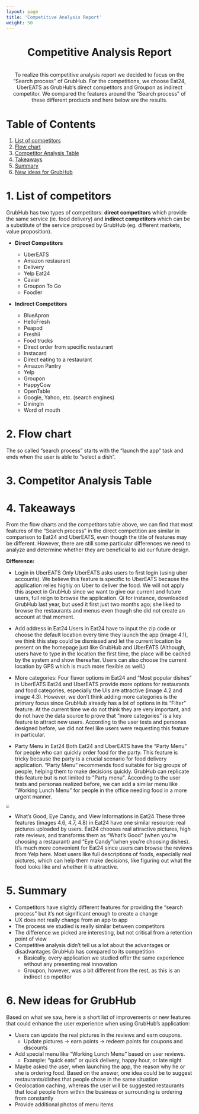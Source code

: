 ```yaml
---
layout: page
title: 'Competitive Analysis Report'
weight: 50
---
```

<center>

<h1> Competitive Analysis Report </h1>
<br>
To realize this competitive analysis report we decided to focus on the “Search process” of GrubHub. For the competitions, we choose Eat24, UberEATS as GrubHub’s direct competitors and Groupon as indirect competitor. We compared the features around the “Search process” of these different products and here below are the results. 
</center>


# Table of Contents
1. [List of competitors](#1)
2. [Flow chart](#2)
3. [Competitor Analysis Table](#3)
4. [Takeaways](#4)
5. [Summary](#5)
6. [New ideas for GrubHub](#6)

# 1. <span id="1">List of competitors</span>
GrubHub has two types of competitors: **direct competitors** which provide the same service (ie. food delivery) and **indirect competitors** which can be a substitute of the service proposed by GrubHub (eg. different markets, value proposition).

- **Direct Competitors**
  - UberEATS
  - Amazon restaurant
  - Delivery
  - Yelp Eat24
  - Caviar 
  - Groupon To Go
  - Foodler

- **Indirect Competitors**
  - BlueApron
  - HelloFresh
  - Peapod 
  - Freshii
  - Food trucks
  - Direct order from specific restaurant
  - Instacard
  - Direct eating to a restaurant
  - Amazon Pantry 
  - Yelp
  - Groupon
  - HappyCow
  - OpenTable
  - Google, Yahoo, etc. (search engines) 
  - DiningIn
  - Word of mouth

# 2. <span id="2">Flow chart</span>
The so called “search process” starts with the “launch the app” task and ends when the user is able to “select a dish”.

# 3. <span id="3">Competitor Analysis Table</span>

# 4. <span id="4">Takeaways</span>
From the flow charts and the competitors table above, we can find that most features of the “Search process” in the direct competition are similar in comparison to Eat24 and UberEATS, even though the title of features may be different. However, there are still some particular differences we need to analyze and determine whether they are beneficial to aid our future design.

**Difference:**
- Login in UberEATS
Only UberEATS asks users to first login (using uber accounts). We believe this feature is specific to UberEATS because the application relies highly on Uber to deliver the food. We will not apply this aspect in GrubHub since we want to give our current and future users, full reign to browse the application. Qi for instance, downloaded GrubHub last year, but used it first just two months ago; she liked to browse the restaurants and menus even though she did not create an account at that moment.

- Add address in Eat24
Users in Eat24 have to input the zip code or choose the default location every time they launch the app (image 4.1), we think this step could be dismissed and let the current location be present on the homepage just like GrubHub and UberEATS (Although, users have to type in the location the first time, the place will be cached by the system and show thereafter. Users can also choose the current location by GPS which is much more flexible as well.)

- More categories: Four flavor options in Eat24 and “Most popular dishes” in UberEATS
Eat24 and UberEATS provide more options for restaurants and food categories, especially the UIs are attractive (image 4.2 and image 4.3). However, we don’t think adding more categories is the primary focus since GrubHub already has a lot of options in its “Filter” feature. At the current time we do not think they are very important, and do not have the data source to prove that “more categories” is a key feature to attract new users. According to the user tests and personas designed before, we did not feel like users were requesting this feature in particular. 

- Party Menu in Eat24
Both Eat24 and UberEATS have the “Party Menu” for people who can quickly order food for the party. This feature is tricky because the party is a crucial scenario for food delivery application. “Party Menu” recommends food suitable for big groups of people, helping them to make decisions quickly. GrubHub can replicate this feature but is not limited to "Party menu". According to the user tests and personas realized before, we can add a similar menu like “Working Lunch Menu” for people in the office needing food in a more urgent manner.

<img src="https://raw.githubusercontent.com/florian-wahl/com525portfolio/master/public/img/1.png" style="zoom:50%" align = center/>

- What’s Good, Eye Candy, and View Informations in Eat24
These three features (images 4.6, 4.7, 4.8) in Eat24 have one similar resource: real pictures uploaded by users. Eat24 chooses real attractive pictures, high rate reviews, and transforms them as “What’s Good” (when you’re choosing a restaurant) and “Eye Candy”(when you’re choosing dishes). It’s much more convenient for Eat24 since users can browse the reviews from Yelp here. Most users like full descriptions of foods, especially real pictures, which can help them make decisions, like figuring out what the food looks like and whether it is attractive.

# 5. <span id="5">Summary</span>
- Competitors have slightly different features  for providing the “search process” but it’s not significant enough to create a change
- UX does not really change from an app to app
- The process we studied is really similar between competitors
- The difference we picked are interesting, but not critical from a retention point of view
- Competitive analysis didn’t tell us a lot about the advantages or disadvantages GrubHub has compared to its competition
  - Basically, every application we studied offer the same experience without any presenting real innovation
  - Groupon, however, was a bit different from the rest, as this is an indirect co mpetitor  
# 6. <span id="6">New ideas for GrubHub</span>
Based on what we saw, here is a short list of improvements or new features that could enhance the user experience when using GrubHub’s application:
- Users can update the real pictures in the reviews and earn coupons.
  - Update pictures → earn points → redeem points for coupons and discounts
- Add special menu like “Working Lunch Menu” based on user reviews. 
  - Example: “quick eats” or quick delivery, happy hour, or late night 
- Maybe asked the user, when launching the app, the reason why he or she is ordering food. Based on the answer, one idea could be to suggest restaurants/dishes that people chose in the same situation
- Geolocation caching, whereas the user will be suggested restaurants that local people from within the business or surrounding is ordering from constantly
- Provide additional photos of menu items
